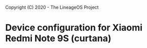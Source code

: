 Copyright (C) 2020 - The LineageOS Project

Device configuration for Xiaomi Redmi Note 9S (curtana)
=========================================
